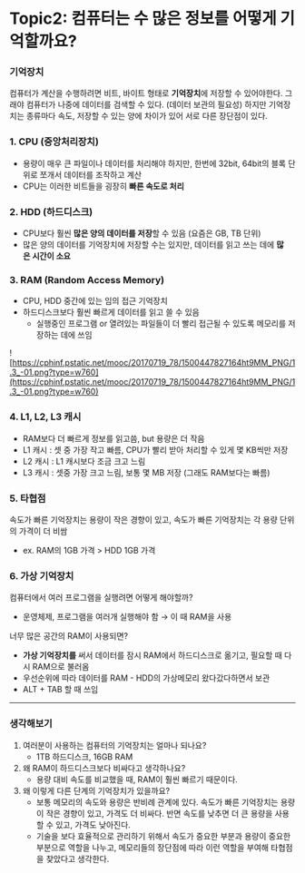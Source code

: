 # Topic2: 컴퓨터는 수 많은 정보를 어떻게 기억할까요?

### **기억장치**

컴퓨터가 계산을 수행하려면 비트, 바이트 형태로 **기억장치**에 저장할 수 있어야한다. 그래야 컴퓨터가 나중에 데이터를 검색할 수 있다. (데이터 보관의 필요성) 하지만 기억장치는 종류마다 속도, 저장할 수 있는 양에 차이가 있어 서로 다른 장단점이 있다.

### 1. **CPU (**중앙처리장치**)**

- 용량이 매우 큰 파일이나 데이터를 처리해야 하지만, 한번에 32bit, 64bit의 블록 단위로 쪼개서 데이터를 조작하고 계산
- CPU는 이러한 비트들을 굉장히 **빠른 속도로 처리**

### 2. HDD (**하드디스크)**

- CPU보다 훨씬 **많은 양의 데이터를 저장**할 수 있음 (요즘은 GB, TB 단위)
- 많은 양의 데이터를 기억장치에 저장할 수는 있지만, 데이터를 읽고 쓰는 데에 **많은 시간이 소요**

### 3. **RAM (Random Access Memory)**

- CPU, HDD 중간에 있는 임의 접근 기억장치
- 하드디스크보다 훨씬 빠르게 데이터를 읽고 쓸 수 있음
  - 실행중인 프로그램 or 열려있는 파일들이 더 빨리 접근될 수 있도록 메모리를 저장하는 데에 쓰임

![https://cphinf.pstatic.net/mooc/20170719_78/1500447827164ht9MM_PNG/1.3_-01.png?type=w760](https://cphinf.pstatic.net/mooc/20170719_78/1500447827164ht9MM_PNG/1.3_-01.png?type=w760)

### 4. **L1, L2, L3 캐시**

- RAM보다 더 빠르게 정보를 읽고씀, but 용량은 더 작음
- L1 캐시 : 셋 중 가장 작고 빠름, CPU가 빨리 받아 처리할 수 있게 몇 KB씩만 저장
- L2 캐시 : L1 캐시보다 조금 크고 느림
- L3 캐시 : 셋중 가장 크고 느림, 보통 몇 MB 저장 (그래도 RAM보다는 빠름)

### 5. **타협점**

속도가 빠른 기억장치는 용량이 작은 경향이 있고, 속도가 빠른 기억장치는 각 용량 단위의 가격이 더 비쌈

- ex. RAM의 1GB 가격 > HDD 1GB 가격

### 6. 가상 기억장치

컴퓨터에서 여러 프로그램을 실행려면 어떻게 해야할까?

- 운영체제, 프로그램을 여러개 실행해야 함 → 이 때 RAM을 사용

너무 많은 공간의 RAM이 사용되면?

- **가상 기억장치를** 써서 데이터를 잠시 RAM에서 하드디스크로 옮기고, 필요할 때 다시 RAM으로 불러옴
- 우선순위에 따라 데이터를 RAM - HDD의 가상메모리 왔다갔다하면서 보관
- ALT + TAB 할 때 쓰임

---

### **생각해보기**

1. 여러분이 사용하는 컴퓨터의 기억장치는 얼마나 되나요?
   - 1TB 하드디스크, 16GB RAM
2. 왜 RAM이 하드디스크보다 비싸다고 생각하나요?
   - 용량 대비 속도를 비교했을 때, RAM이 훨씬 빠르기 때문이다.
3. 왜 이렇게 다른 단계의 기억장치가 있을까요?
   - 보통 메모리의 속도와 용량은 반비례 관계에 있다. 속도가 빠른 기억장치는 용량이 작은 경향이 있고, 가격도 더 비싸다. 반면 속도를 낮추면 더 큰 용량을 사용할 수 있고, 가격도 낮아진다.
   - 기술을 보다 효율적으로 관리하기 위해서 속도가 중요한 부분과 용량이 중요한 부분으로 역할을 나누고, 메모리들의 장단점에 따라 이런 역할을 부여해 타협점을 찾았다고 생각한다.
